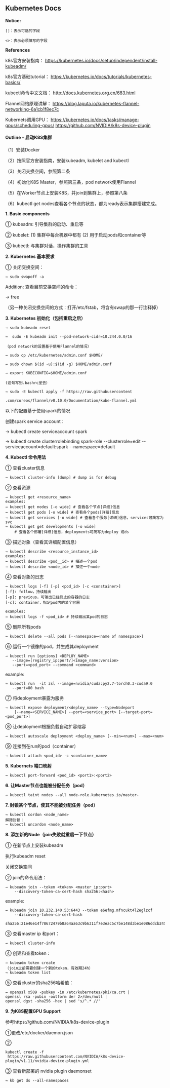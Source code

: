 ## Kubernetes Docs

**Notice:**

	[]：表示可选的字段

	<>：表示必须填写的字段
	
**References**

k8s官方安装指南：
https://kubernetes.io/docs/setup/independent/install-kubeadm/

k8s官方基础tutorial：
https://kubernetes.io/docs/tutorials/kubernetes-basics/

kubectl命令中文文档：
http://docs.kubernetes.org.cn/683.html

Flannel网络原理讲解：
https://blog.laputa.io/kubernetes-flannel-networking-6a1cb1f8ec7c

Kubernets调用GPU：
https://kubernetes.io/docs/tasks/manage-gpus/scheduling-gpus/
https://github.com/NVIDIA/k8s-device-plugin

#### Outline – 启动K8S集群

（1）安装Docker

（2）按照官方安装指南，安装kubeadm, kubelet and kubectl

（3）关闭交换空间，参照第二条

（4）初始化K8S Master，参照第三条，pod network使用Flannel

（5）在Worker节点上安装K8S，并join到集群上，参照第八条

（6）kubectl get nodes查看各个节点的状态，都为ready表示集群搭建完成。

**1. Basic components**

① kubeadm: 引导集群的启动、重启等

② kubelet: (1) 集群中每台机器中都有 (2) 用于启动pods和container等

③ kubectl: 与集群对话，操作集群的工具

**2. Kubernetes 基本要求**

① 关闭交换空间：

```
→ sudo swapoff -a
```

Addition: 查看目前交换空间的命令：

→ free

（另一种关闭交换空间的方式：打开/etc/fstab，将含有swap的那一行注释掉）

**3. Kubernetes 初始化（包括重启之后）**

```
→ sudo kubeadm reset

→  sudo -E kubeadm init --pod-network-cidr=10.244.0.0/16

（pod network的设置基于使用Flannel的情况）

→ sudo cp /etc/kubernetes/admin.conf $HOME/

→ sudo chown $(id -u):$(id -g) $HOME/admin.conf

→ export KUBECONFIG=$HOME/admin.conf

(这句写到.bashrc里去）

→ sudo -E kubectl apply -f https://raw.githubusercontent

.com/coreos/flannel/v0.10.0/Documentation/kube-flannel.yml
```

以下的配置基于使用spark的情况

创建spark service account：

→ kubectl create serviceaccount spark

→ kubectl create clusterrolebinding spark-role --clusterrole=edit --serviceaccount=default:spark --namespace=default

**4. Kubectl 命令用法**

① 查看cluster信息
```
→ kubectl cluster-info [dump] # dump is for debug
```

② 查看资源

```
→ kubectl get <resource_name>
examples:
→ kubectl get nodes [-o wide] # 查看各个节点[详细]信息
→ kubectl get pods [-o wide] # 查看各个pods[详细]信息
→ kubectl get services [-o wide] # 查看各个服务[详细]信息，services可简写为svc
→ kubectl get get developments [-o wide]
    # 查看各个部署[详细]信息，deployments可简写为deploy 或ds
```

③ 描述对象（查看其详细配置信息）
```
→ kubectl describe <resource_instance_id>
examples:
→ kubectl describe <pod__id> # 描述一个pod
→ kubectl describe <node_id> # 描述一个node
```

④ 查看对象的日志
```
→ kubectl logs [-f] [-p] <pod_id> [-c <constainer>]
[-f]: follow，持续输出
[-p]: previous，可输出已经终止的容器的日志
[-c]: container，指定pod内的某个容器

examples:
→ kubectl logs -f <pod_id> # 持续输出某pod的日志
```

⑤ 删除所有pods
```
→ kubectl delete --all pods [--namespace=<name of namespace>]
```

⑥ 运行一个镜像的pod，并生成其deployment
```
→ kubectl run [options] <DEPLOY_NAME>
   --image=[registry_ip:port/]<image_name:version>
   --port=<pod_port> --command <command>
```
example:
```
→ kubectl run  -it zsl --image=nvidia/cuda:py2.7-torch0.3-cuda9.0
   --port=80 bash
```

⑦ 将deployment暴露为服务
```
→ kubectl expose deployment/<deploy_name> --type=Nodeport
    [--name=<SERVICE_NAME>] --port=<service_port> [--target-port=<pod_port>]
```

⑧ 让deployment根据负载自动扩容缩容
```
→ kubectl autoscale deployment <deploy_name> [--min=<num>] --max=<num>
```

⑨ 连接到在run的pod（container）
```
→ kubectl attach <pod_id> -c <container_name>
```

**5. Kubernets 端口映射**
```
→ kubectl port-forward <pod_id> <port1>:<port2>
```

**6. 让Master节点也能被分配任务（pod）**
```
→ kubectl taint nodes --all node-role.kubernetes.io/master-
```

**7. 封锁某个节点，使其不能被分配任务（pod）**
```
→ kubectl cordon <node_name>
解除封锁：
→ kubectl uncordon <node_name>
```

**8. 添加新的Node（join失败就重启一下节点）**

① 在新节点上安装kubeadm

执行kubeadm reset

关闭交换空间

② join的命令用法：
```
→ kubeadm join --token <token> <master_ip:port>
    --discovery-token-ca-cert-hash sha256:<hash>
```
example:
```
→ kubeadm join 10.232.140.53:6443 --token e6efmg.mfncukt4l2eglzcf
    --discovery-token-ca-cert-hash
    sha256:21e46e14f78672479b8a64aa63c9b6311f7e3eac5c7be148d3be1e086ddcb245
```

③ 查看master ip 和port：
```
→ kubectl cluster-info
```

④ 创建和查看token：
```
→ kubeadm token create
（join之前需要创建一个新的token，有效期24h）
→ kubeadm token list
```

⑤ 查看cluster的sha256哈希值：
```
→ openssl x509 -pubkey -in /etc/kubernetes/pki/ca.crt |
openssl rsa -pubin -outform der 2>/dev/null |
openssl dgst -sha256 -hex | sed 's/^.* //'
```

**9. 为K8S配置GPU Support**

参考https://github.com/NVIDIA/k8s-device-plugin

①更改/etc/docker/daemon.json

②
```
kubectl create -f
 https://raw.githubusercontent.com/NVIDIA/k8s-device-plugin/v1.11/nvidia-device-plugin.yml
```

③ 查看新部署的 nvidia plugin daemonset
```
→ kb get ds --all-namespaces
```
